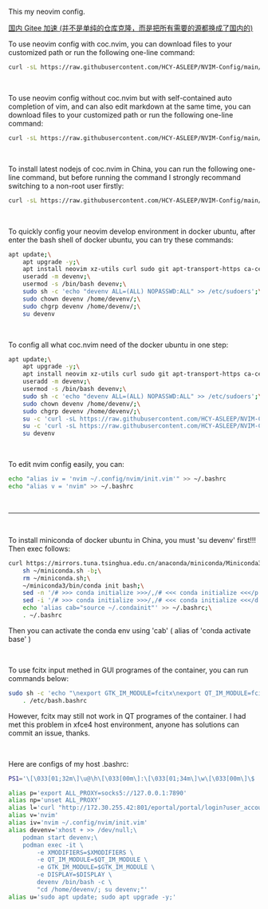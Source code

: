 This my neovim config.


[国内 Gitee 加速 (并不是单纯的仓库克隆，而是把所有需要的源都换成了国内的)](https://gitee.com/mygiteehcy/NVIM-Config/tree/main/)



To use neovim config with coc.nvim, you can download files to your customized path or run the following one-line command:

```bash
curl -sL https://raw.githubusercontent.com/HCY-ASLEEP/NVIM-Config/main/nvim-config.sh | sh
```
</br>

To use neovim config without coc.nvim but with self-contained auto completion of vim, and can also edit markdown at the same time, you can download files to your customized path or run the following one-line command:

```bash
curl -sL https://raw.githubusercontent.com/HCY-ASLEEP/NVIM-Config/main/nvim-config-without-coc.nvim/nvim-config.sh | sh
```
</br>

To install latest nodejs of coc.nvim in China, you can run the following one-line command, but before running the command I strongly recommand switching to a non-root user firstly:

```bash
curl -sL https://raw.githubusercontent.com/HCY-ASLEEP/NVIM-Config/main/coc-nodejs-installer.sh | bash
```

</br>

To quickly config your neovim develop environment in docker ubuntu, after enter the bash shell of docker ubuntu, you can try these commands:

```bash
apt update;\
    apt upgrade -y;\
    apt install neovim xz-utils curl sudo git apt-transport-https ca-certificates ripgrep-y;\
    useradd -m devenv;\
    usermod -s /bin/bash devenv;\
    sudo sh -c 'echo "devenv ALL=(ALL) NOPASSWD:ALL" >> /etc/sudoers';\
    sudo chown devenv /home/devenv/;\
    sudo chgrp devenv /home/devenv/;\
    su devenv
```

</br>

To config all what coc.nvim need of the docker ubuntu in one step:

```bash
apt update;\
    apt upgrade -y;\
    apt install neovim xz-utils curl sudo git apt-transport-https ca-certificates ripgrep -y;\
    useradd -m devenv;\
    usermod -s /bin/bash devenv;\
    sudo sh -c 'echo "devenv ALL=(ALL) NOPASSWD:ALL" >> /etc/sudoers';\
    sudo chown devenv /home/devenv/;\
    sudo chgrp devenv /home/devenv/;\
    su -c 'curl -sL https://raw.githubusercontent.com/HCY-ASLEEP/NVIM-Config/main/nvim-config.sh | sh' devenv;\
    su -c 'curl -sL https://raw.githubusercontent.com/HCY-ASLEEP/NVIM-Config/main/coc-nodejs-installer.sh | bash' devenv;\
    su devenv
```

</br>

To edit nvim config easily, you can:

```bash
echo "alias iv = 'nvim ~/.config/nvim/init.vim'" >> ~/.bashrc
echo "alias v = 'nvim" >> ~/.bashrc
```

</br>

***

</br>

To install miniconda of docker ubuntu in China, you must 'su devenv' first!!! Then exec follows: 
```bash
curl https://mirrors.tuna.tsinghua.edu.cn/anaconda/miniconda/Miniconda3-latest-Linux-x86_64.sh -o ~/miniconda.sh;\
    sh ~/miniconda.sh -b;\
    rm ~/miniconda.sh;\
    ~/miniconda3/bin/conda init bash;\
    sed -n '/# >>> conda initialize >>>/,/# <<< conda initialize <<</p' ~/.bashrc >> ~/.condainit;\
    sed -i '/# >>> conda initialize >>>/,/# <<< conda initialize <<</d' ~/.bashrc;\
    echo 'alias cab="source ~/.condainit"' >> ~/.bashrc;\
    . ~/.bashrc
```
Then you can activate the conda env using 'cab' ( alias of 'conda activate base' )

</br>

To use fcitx input methed in GUI programes of the container, you can run commands below:

```bash
sudo sh -c 'echo "\nexport GTK_IM_MODULE=fcitx\nexport QT_IM_MODULE=fcitx\nexport XMODIFIERS=@im=fcitx\n" >> /etc/bash.bashrc';\
    . /etc/bash.bashrc
```

However, fcitx may still not work in QT programes of the container. I had met this problem in xfce4 host environment, anyone has solutions can commit an issue, thanks.

</br>

Here are configs of my host .bashrc:
```bash
PS1='\[\033[01;32m\]\u@\h\[\033[00m\]:\[\033[01;34m\]\w\[\033[00m\]\$ '

alias p='export ALL_PROXY=socks5://127.0.0.1:7890'
alias np='unset ALL_PROXY'
alias l='curl "http://172.30.255.42:801/eportal/portal/login?user_account=392432&user_password=12542614" ; echo'
alias v='nvim'
alias iv='nvim ~/.config/nvim/init.vim'
alias devenv='xhost + >> /dev/null;\
    podman start devenv;\
    podman exec -it \
        -e XMODIFIERS=$XMODIFIERS \
        -e QT_IM_MODULE=$QT_IM_MODULE \
        -e GTK_IM_MODULE=$GTK_IM_MODULE \
        -e DISPLAY=$DISPLAY \
        devenv /bin/bash -c \
        "cd /home/devenv/; su devenv;"'
alias u='sudo apt update; sudo apt upgrade -y;'
```
